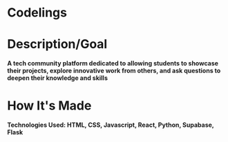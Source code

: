 # Codelings

# Description/Goal
**A tech community platform dedicated to allowing students to showcase their projects, explore innovative work from others, and ask questions to deepen their knowledge and skills**

# How It's Made
**Technologies Used: HTML, CSS, Javascript, React, Python, Supabase, Flask**



